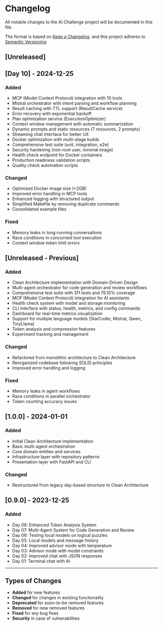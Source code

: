 # Changelog

All notable changes to the AI Challenge project will be documented in this file.

The format is based on [Keep a Changelog](https://keepachangelog.com/en/1.0.0/),
and this project adheres to [Semantic Versioning](https://semver.org/spec/v2.0.0.html).

## [Unreleased]

## [Day 10] - 2024-12-25

### Added
- MCP (Model Context Protocol) integration with 10 tools
- Mistral orchestrator with intent parsing and workflow planning
- Result caching with TTL support (ResultCache service)
- Error recovery with exponential backoff
- Plan optimization service (ExecutionOptimizer)
- Context window management with automatic summarization
- Dynamic prompts and static resources (7 resources, 2 prompts)
- Streaming chat interface for better UX
- Docker optimization with multi-stage builds
- Comprehensive test suite (unit, integration, e2e)
- Security hardening (non-root user, minimal image)
- Health check endpoint for Docker containers
- Production readiness validation scripts
- Quality check automation scripts

### Changed
- Optimized Docker image size (<2GB)
- Improved error handling in MCP tools
- Enhanced logging with structured output
- Simplified Makefile by removing duplicate commands
- Consolidated example files

### Fixed
- Memory leaks in long-running conversations
- Race conditions in concurrent tool execution
- Context window token limit errors

## [Unreleased - Previous]

### Added
- Clean Architecture implementation with Domain-Driven Design
- Multi-agent orchestrator for code generation and review workflows
- Comprehensive test suite with 311 tests and 76.10% coverage
- MCP (Model Context Protocol) integration for AI assistants
- Health check system with model and storage monitoring
- CLI interface with status, health, metrics, and config commands
- Dashboard for real-time metrics visualization
- Support for multiple language models (StarCoder, Mistral, Qwen, TinyLlama)
- Token analysis and compression features
- Experiment tracking and management

### Changed
- Refactored from monolithic architecture to Clean Architecture
- Reorganized codebase following SOLID principles
- Improved error handling and logging

### Fixed
- Memory leaks in agent workflows
- Race conditions in parallel orchestrator
- Token counting accuracy issues

## [1.0.0] - 2024-01-01

### Added
- Initial Clean Architecture implementation
- Basic multi-agent orchestration
- Core domain entities and services
- Infrastructure layer with repository patterns
- Presentation layer with FastAPI and CLI

### Changed
- Restructured from legacy day-based structure to Clean Architecture

## [0.9.0] - 2023-12-25

### Added
- Day 08: Enhanced Token Analysis System
- Day 07: Multi-Agent System for Code Generation and Review
- Day 06: Testing local models on logical puzzles
- Day 05: Local models and message history
- Day 04: Improved advisor mode with temperature
- Day 03: Advisor mode with model constraints
- Day 02: Improved chat with JSON responses
- Day 01: Terminal chat with AI

---

## Types of Changes

- **Added** for new features
- **Changed** for changes in existing functionality
- **Deprecated** for soon-to-be removed features
- **Removed** for now removed features
- **Fixed** for any bug fixes
- **Security** in case of vulnerabilities

